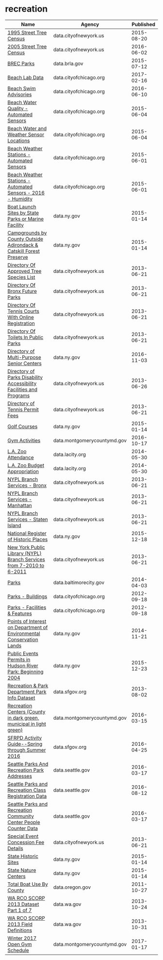 # recreation

Name | Agency | Published
---- | ---- | ---------
[1995 Street Tree Census](../socrata/kyad-zm4j.md) | data.cityofnewyork.us | 2015-08-20
[2005 Street Tree Census](../socrata/29bw-z7pj.md) | data.cityofnewyork.us | 2016-06-02
[BREC Parks](../socrata/phg8-g77c.md) | data.brla.gov | 2015-07-12
[Beach Lab Data](../socrata/2ivx-z93u.md) | data.cityofchicago.org | 2017-02-16
[Beach Swim Advisories](../socrata/t62e-8nvc.md) | data.cityofchicago.org | 2016-06-10
[Beach Water Quality - Automated Sensors](../socrata/qmqz-2xku.md) | data.cityofchicago.org | 2015-06-04
[Beach Water and Weather Sensor Locations](../socrata/g3ip-u8rb.md) | data.cityofchicago.org | 2015-06-04
[Beach Weather Stations - Automated Sensors](../socrata/k7hf-8y75.md) | data.cityofchicago.org | 2015-06-01
[Beach Weather Stations - Automated Sensors - 2016 - Humidity](../socrata/7edu-s3u7.md) | data.cityofchicago.org | 2015-06-01
[Boat Launch Sites by State Parks or Marine Facility](../socrata/2gcg-hikh.md) | data.ny.gov | 2015-01-14
[Campgrounds by County Outside Adirondack & Catskill Forest Preserve](../socrata/5zxz-z3ci.md) | data.ny.gov | 2015-01-14
[Directory Of Approved Tree Species List](../socrata/99wq-x9cr.md) | data.cityofnewyork.us | 2013-06-21
[Directory Of Bronx Future Parks](../socrata/ssk8-4egt.md) | data.cityofnewyork.us | 2013-06-21
[Directory Of Tennis Courts With Online Registration](../socrata/j6ik-kjbs.md) | data.cityofnewyork.us | 2013-06-21
[Directory Of Toilets In Public Parks](../socrata/hjae-yuav.md) | data.cityofnewyork.us | 2013-06-21
[Directory of Multi-Purpose Senior Centers](../socrata/t4ba-giyx.md) | data.ny.gov | 2016-11-03
[Directory of Parks Disability Accessibility Facilities and Programs](../socrata/e4ej-j6hn.md) | data.cityofnewyork.us | 2013-06-26
[Directory of Tennis Permit Fees](../socrata/9n2n-hkug.md) | data.cityofnewyork.us | 2013-06-21
[Golf Courses](../socrata/cgck-srxx.md) | data.ny.gov | 2015-01-14
[Gym Activities](../socrata/3n2i-j4wu.md) | data.montgomerycountymd.gov | 2016-10-17
[L.A. Zoo Attendance](../socrata/3gwn-arjr.md) | data.lacity.org | 2014-05-30
[L.A. Zoo Budget Appropriation](../socrata/jpdu-8y8k.md) | data.lacity.org | 2014-05-30
[NYPL Branch Services - Bronx](../socrata/pfys-fabf.md) | data.cityofnewyork.us | 2013-06-21
[NYPL Branch Services - Manhattan](../socrata/3nja-bsch.md) | data.cityofnewyork.us | 2013-06-21
[NYPL Branch Services - Staten Island](../socrata/wibz-uqui.md) | data.cityofnewyork.us | 2013-06-21
[National Register of Historic Places](../socrata/iisn-hnyv.md) | data.ny.gov | 2015-12-18
[New York Public Library (NYPL) Branch Services from 7-2010 to 6-2011](../socrata/ne9z-skhf.md) | data.cityofnewyork.us | 2013-06-21
[Parks](../socrata/3r8a-uawz.md) | data.baltimorecity.gov | 2014-04-03
[Parks - Buildings](../socrata/2u2y-n6dm.md) | data.cityofchicago.org | 2012-09-18
[Parks - Facilities & Features](../socrata/y7qa-tvqx.md) | data.cityofchicago.org | 2012-09-18
[Points of Interest on Department of Environmental Conservation Lands](../socrata/yvkb-z58x.md) | data.ny.gov | 2014-11-21
[Public Events Permits in Hudson River Park: Beginning 2004](../socrata/nwx8-ckzy.md) | data.ny.gov | 2015-12-23
[Recreation & Park Department Park Info Dataset](../socrata/z76i-7s65.md) | data.sfgov.org | 2013-08-02
[Recreation Centers (County in dark green, municipal in light green)](../socrata/4cfy-a6bg.md) | data.montgomerycountymd.gov | 2016-03-15
[SFRPD Activity Guide--Spring through Summer 2016](../socrata/e3kj-6yzw.md) | data.sfgov.org | 2016-04-25
[Seattle Parks And Recreation Park Addresses](../socrata/v5tj-kqhc.md) | data.seattle.gov | 2016-03-17
[Seattle Parks and Recreation Class Registration Data](../socrata/pfm3-d3j2.md) | data.seattle.gov | 2016-08-12
[Seattle Parks and Recreation Community Center People Counter Data](../socrata/k7wr-k9jj.md) | data.seattle.gov | 2016-03-17
[Special Event Concession Fee Details](../socrata/7cqi-bt79.md) | data.cityofnewyork.us | 2013-06-21
[State Historic Sites](../socrata/m384-u5q6.md) | data.ny.gov | 2015-01-14
[State Nature Centers](../socrata/7gdv-fq7n.md) | data.ny.gov | 2015-01-14
[Total Boat Use By County](../socrata/yj9p-qyc6.md) | data.oregon.gov | 2011-10-27
[WA RCO SCORP 2013 Dataset Part 1 of 7](../socrata/irc2-87d5.md) | data.wa.gov | 2013-10-24
[WA RCO SCORP 2013 Field Definitions](../socrata/yr5j-kyei.md) | data.wa.gov | 2013-10-31
[Winter 2017 Open Gym Schedule](../socrata/4z6a-8zhq.md) | data.montgomerycountymd.gov | 2017-01-17

